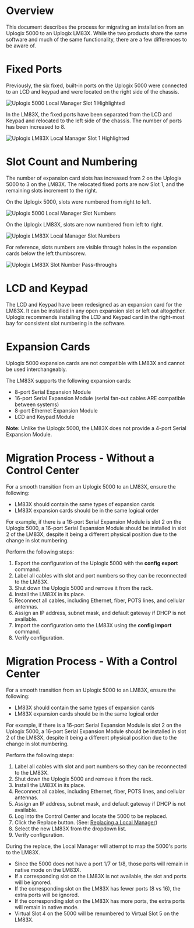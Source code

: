 # Overview
This document describes the process for migrating an installation from an Uplogix 5000 to an Uplogix LM83X. While the two products share the same software and much of the same functionality, there are a few differences to be aware of.

# Fixed Ports

Previously, the six fixed, built-in ports on the Uplogix 5000 were connected to an LCD and keypad and were located on the right side of the chassis.

![Uplogix 5000 Local Manager Slot 1 Highlighted](https://uplogix.com/support/docs/img/6.0/uplogix_lm5000_slot1.png)

In the LM83X, the fixed ports have been separated from the LCD and Keypad and relocated to the left side of the chassis. The number of ports has been increased to 8.

![Uplogix LM83X Local Manager Slot 1 Highlighted](https://uplogix.com/support/docs/img/6.0/uplogix_lm83x_slot1.png)
 
# Slot Count and Numbering
The number of expansion card slots has increased from 2 on the Uplogix 5000 to 3 on the LM83X. The relocated fixed ports are now Slot 1, and the remaining slots increment to the right.

On the Uplogix 5000, slots were numbered from right to left.

![Uplogix 5000 Local Manager Slot Numbers](https://uplogix.com/support/docs/img/6.0/uplogix_5000_slot_numbers.png)

On the Uplogix LM83X, slots are now numbered from left to right.

![Uplogix LM83X Local Manager Slot Numbers](https://uplogix.com/support/docs/img/6.0/uplogix_lm83x_slot_numbers.png)

For reference, slots numbers are visible through holes in the expansion cards below the left thumbscrew.

![Uplogix LM83X Slot Number Pass-throughs](https://uplogix.com/support/docs/img/6.0/uplogix_lm83x_chassis_slot_numbers.png) 
# LCD and Keypad
The LCD and Keypad have been redesigned as an expansion card for the LM83X. It can be installed in any open expansion slot or left out altogether. Uplogix recommends installing the LCD and Keypad card in the right-most bay for consistent slot numbering in the software.
# Expansion Cards
<div class='warning' />Uplogix 5000 expansion cards are not compatible with LM83X and cannot be used interchangeably.</div>

The LM83X supports the following expansion cards:

* 8-port Serial Expansion Module
* 16-port Serial Expansion Module (serial fan-out cables ARE compatible between systems)
* 8-port Ethernet Expansion Module
* LCD and Keypad Module

**Note:** Unlike the Uplogix 5000, the LM83X does not provide a 4-port Serial Expansion Module.
# Migration Process - Without a Control Center
For a smooth transition from an Uplogix 5000 to an LM83X, ensure the following:

* LM83X should contain the same types of expansion cards
* LM83X expansion cards should be in the same logical order

For example, if there is a 16-port Serial Expansion Module is slot 2 on the Uplogix 5000, a 16-port Serial Expansion Module should be installed in slot 2 of the LM83X, despite it being a different physical position due to the change in slot numbering.

Perform the following steps:

1. Export the configuration of the Uplogix 5000 with the **config export** command. 
2. Label all cables with slot and port numbers so they can be reconnected to the LM83X.
3. Shut down the Uplogix 5000 and remove it from the rack.
4. Install the LM83X in its place.
5. Reconnect all cables, including Ethernet, fiber, POTS lines, and cellular antennas.
6. Assign an IP address, subnet mask, and default gateway if DHCP is not available.
7. Import the configuration onto the LM83X using the **config import** command.
8. Verify configuration.

# Migration Process - With a Control Center
For a smooth transition from an Uplogix 5000 to an LM83X, ensure the following:

* LM83X should contain the same types of expansion cards
* LM83X expansion cards should be in the same logical order

For example, if there is a 16-port Serial Expansion Module is slot 2 on the Uplogix 5000, a 16-port Serial Expansion Module should be installed in slot 2 of the LM83X, despite it being a different physical position due to the change in slot numbering.

Perform the following steps:

1. Label all cables with slot and port numbers so they can be reconnected to the LM83X.
2. Shut down the Uplogix 5000 and remove it from the rack.
3. Install the LM83X in its place.
4. Reconnect all cables, including Ethernet, fiber, POTS lines, and cellular antennas.
5. Assign an IP address, subnet mask, and default gateway if DHCP is not available. 
6. Log into the Control Center and locate the 5000 to be replaced.
7. Click the Replace button. (See: [Replacing a Local Manager](https://uplogix.com/docs/6.2/control-center-user-guide/managing-local-managers/replacing-a-local-manager))
8. Select the new LM83X from the dropdown list.
9. Verify configuration.

During the replace, the Local Manager will attempt to map the 5000's ports to the LM83X.

* Since the 5000 does not have a port 1/7 or 1/8, those ports will remain in native mode on the LM83X.
* If a corresponding slot on the LM83X is not available, the slot and ports will be ignored.
* If the corresponding slot on the LM83X has fewer ports (8 vs 16), the extra ports will be ignored.
* If the corresponding slot on the LM83X has more ports, the extra ports will remain in native mode.
* Virtual Slot 4 on the 5000 will be renumbered to Virtual Slot 5 on the LM83X.


